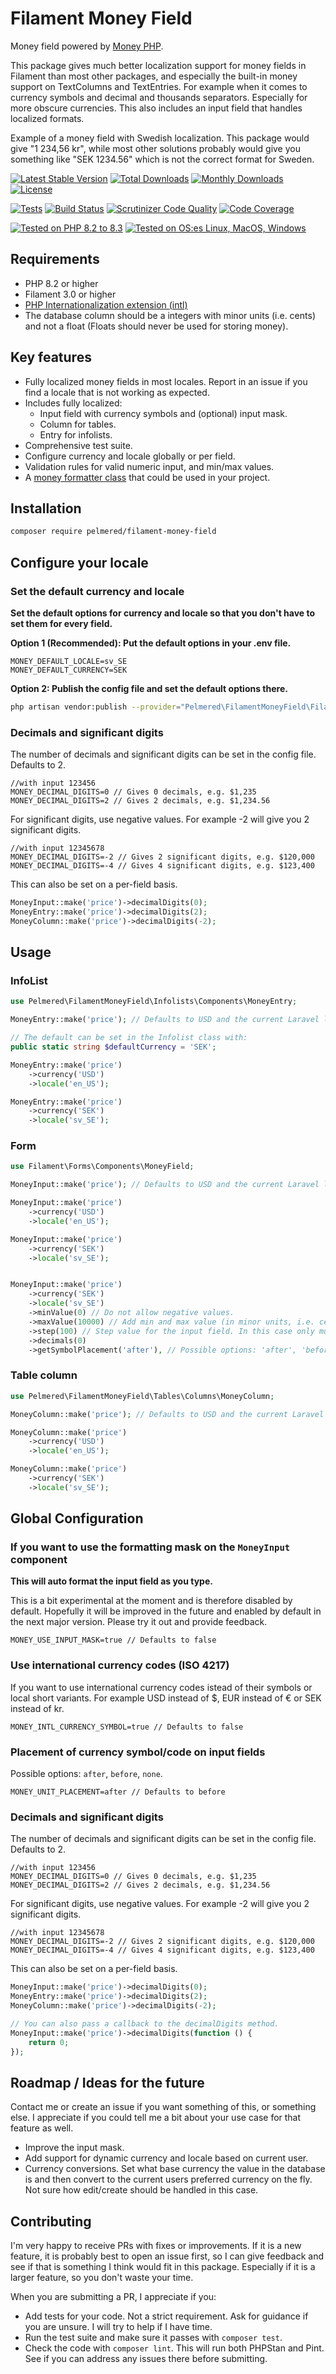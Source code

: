 
# Filament Money Field

Money field powered by [Money PHP](https://www.moneyphp.org/en/stable/).

This package gives much better localization support for money fields in Filament than most other packages, and especially the built-in money support on TextColumns and TextEntries. For example when it comes to currency symbols and decimal and thousands separators. Especially for more obscure currencies. This also includes an input field that handles localized formats. 

Example of a money field with Swedish localization.
This package would give "1 234,56 kr", while most other solutions probably would give you something like "SEK 1234.56" which is not the correct format for Sweden.

[![Latest Stable Version](https://poser.pugx.org/pelmered/filament-money-field/v/stable)](https://packagist.org/packages/pelmered/filament-money-field)
[![Total Downloads](https://poser.pugx.org/pelmered/filament-money-field/d/total)](//packagist.org/packages/pelmered/filament-money-field)
[![Monthly Downloads](https://poser.pugx.org/pelmered/filament-money-field/d/monthly)](//packagist.org/packages/pelmered/filament-money-field)
[![License](https://poser.pugx.org/pelmered/filament-money-field/license)](https://packagist.org/packages/pelmered/filament-money-field)

[![Tests](https://github.com/pelmered/filament-money-field/actions/workflows/tests.yml/badge.svg?branch=main)](https://github.com/pelmered/filament-money-field/actions/workflows/tests.yml)
[![Build Status](https://scrutinizer-ci.com/g/pelmered/filament-money-field/badges/build.png?b=main)](https://scrutinizer-ci.com/g/pelmered/filament-money-field/build-status/main)
[![Scrutinizer Code Quality](https://scrutinizer-ci.com/g/pelmered/filament-money-field/badges/quality-score.png?b=main)](https://scrutinizer-ci.com/g/pelmered/filament-money-field/?branch=master)
[![Code Coverage](https://scrutinizer-ci.com/g/pelmered/filament-money-field/badges/coverage.png?b=main)](https://scrutinizer-ci.com/g/pelmered/filament-money-field/?branch=main)

[![Tested on PHP 8.2 to 8.3](https://img.shields.io/badge/Tested%20on%20PHP-8.2%20|%208.3-brightgreen.svg?maxAge=2419200)](https://github.com/pelmered/filament-money-field/actions/workflows/tests.yml)
[![Tested on OS:es Linux, MacOS, Windows](https://img.shields.io/badge/Tested%20on%20lastest%20versions%20of-%20Ubuntu%20|%20MacOS%20|%20Windows-brightgreen.svg?maxAge=2419200)](https://github.com/pelmered/filament-money-field/actions/workflows/tests.yml)

## Requirements

- PHP 8.2 or higher
- Filament 3.0 or higher
- [PHP Internationalization extension (intl)](https://www.php.net/manual/en/intro.intl.php)
- The database column should be a integers with minor units (i.e. cents) and not a float (Floats should never be used for storing money).

## Key features

- Fully localized money fields in most locales. Report in an issue if you find a locale that is not working as expected.
- Includes fully localized:
  - Input field with currency symbols and (optional) input mask.
  - Column for tables.
  - Entry for infolists.
- Comprehensive test suite.
- Configure currency and locale globally or per field.
- Validation rules for valid numeric input, and min/max values.
- A [money formatter class](https://github.com/pelmered/filament-money-field/blob/main/src/MoneyFormatter.php) that could be used in your project.

## Installation

```bash
composer require pelmered/filament-money-field
```

## Configure your locale

### Set the default currency and locale

**Set the default options for currency and locale so that you don't have to set them for every field.**

**Option 1 (Recommended): Put the default options in your .env file.**

```env
MONEY_DEFAULT_LOCALE=sv_SE
MONEY_DEFAULT_CURRENCY=SEK
```
**Option 2: Publish the config file and set the default options there.**
```bash
php artisan vendor:publish --provider="Pelmered\FilamentMoneyField\FilamentMoneyFieldServiceProvider" --tag="config"
```


### Decimals and significant digits

The number of decimals and significant digits can be set in the config file. Defaults to 2.

```env
//with input 123456
MONEY_DECIMAL_DIGITS=0 // Gives 0 decimals, e.g. $1,235
MONEY_DECIMAL_DIGITS=2 // Gives 2 decimals, e.g. $1,234.56
```

For significant digits, use negative values. For example -2 will give you 2 significant digits. 

```env
//with input 12345678
MONEY_DECIMAL_DIGITS=-2 // Gives 2 significant digits, e.g. $120,000
MONEY_DECIMAL_DIGITS=-4 // Gives 4 significant digits, e.g. $123,400
```

This can also be set on a per-field basis.

```php
MoneyInput::make('price')->decimalDigits(0);
MoneyEntry::make('price')->decimalDigits(2);
MoneyColumn::make('price')->decimalDigits(-2);
```


## Usage

### InfoList

```php
use Pelmered\FilamentMoneyField\Infolists\Components\MoneyEntry;

MoneyEntry::make('price'); // Defaults to USD and the current Laravel locale, or what you have set in your .env/config.

// The default can be set in the Infolist class with:
public static string $defaultCurrency = 'SEK';

MoneyEntry::make('price')
    ->currency('USD')
    ->locale('en_US');

MoneyEntry::make('price')
    ->currency('SEK')
    ->locale('sv_SE');
```

### Form

```php
use Filament\Forms\Components\MoneyField;

MoneyInput::make('price'); // Defaults to USD and the current Laravel locale, or what you have set in your .env/config.

MoneyInput::make('price')
    ->currency('USD')
    ->locale('en_US');

MoneyInput::make('price')
    ->currency('SEK')
    ->locale('sv_SE');


MoneyInput::make('price')
    ->currency('SEK')
    ->locale('sv_SE')
    ->minValue(0) // Do not allow negative values.
    ->maxValue(10000) // Add min and max value (in minor units, i.e. cents) to the input field. In this case no values over 100
    ->step(100) // Step value for the input field. In this case only multiples of 100 are allowed.
    ->decimals(0)
    ->getSymbolPlacement('after'), // Possible options: 'after', 'before', 'none'. Defaults to 'before'
```

### Table column

```php
use Pelmered\FilamentMoneyField\Tables\Columns\MoneyColumn;

MoneyColumn::make('price'); // Defaults to USD and the current Laravel locale, or what you have set in your .env/config.

MoneyColumn::make('price')
    ->currency('USD')
    ->locale('en_US');

MoneyColumn::make('price')
    ->currency('SEK')
    ->locale('sv_SE');
```


## Global Configuration

### If you want to use the formatting mask on the `MoneyInput` component 

**This will auto format the input field as you type.**

This is a bit experimental at the moment and is therefore disabled by default. Hopefully it will be improved in the future and enabled by default in the next major version. Please try it out and provide feedback.
```env
MONEY_USE_INPUT_MASK=true // Defaults to false
```

### Use international currency codes (ISO 4217)

If you want to use international currency codes istead of their symbols or local short variants. For example USD instead of $, EUR instead of € or SEK instead of kr. 

```env
MONEY_INTL_CURRENCY_SYMBOL=true // Defaults to false
```

### Placement of currency symbol/code on input fields

Possible options: `after`, `before`, `none`.

```env
MONEY_UNIT_PLACEMENT=after // Defaults to before
```

### Decimals and significant digits

The number of decimals and significant digits can be set in the config file. Defaults to 2.

```env
//with input 123456
MONEY_DECIMAL_DIGITS=0 // Gives 0 decimals, e.g. $1,235
MONEY_DECIMAL_DIGITS=2 // Gives 2 decimals, e.g. $1,234.56
```

For significant digits, use negative values. For example -2 will give you 2 significant digits. 

```env
//with input 12345678
MONEY_DECIMAL_DIGITS=-2 // Gives 2 significant digits, e.g. $120,000
MONEY_DECIMAL_DIGITS=-4 // Gives 4 significant digits, e.g. $123,400
```

This can also be set on a per-field basis.

```php
MoneyInput::make('price')->decimalDigits(0);
MoneyEntry::make('price')->decimalDigits(2);
MoneyColumn::make('price')->decimalDigits(-2);

// You can also pass a callback to the decimalDigits method.
MoneyInput::make('price')->decimalDigits(function () {
    return 0;
});
```


## Roadmap / Ideas for the future

Contact me or create an issue if you want something of this, or something else. 
I appreciate if you could tell me a bit about your use case for that feature as well. 

- Improve the input mask.
- Add support for dynamic currency and locale based on current user.
- Currency conversions. Set what base currency the value in the database is and then convert to the current users preferred currency on the fly. Not sure how edit/create should be handled in this case.

## Contributing

I'm very happy to receive PRs with fixes or improvements. If it is a new feature, it is probably best to open an issue first, so I can give feedback and see if that is something I think would fit in this package. Especially if it is a larger feature, so you don't waste your time.

When you are submitting a PR, I appreciate if you:

- Add tests for your code. Not a strict requirement. Ask for guidance if you are unsure. I will try to help if I have time. 
- Run the test suite and make sure it passes with `composer test`.
- Check the code with `composer lint`. This will run both PHPStan and Pint. See if you can address any issues there before submitting. 

